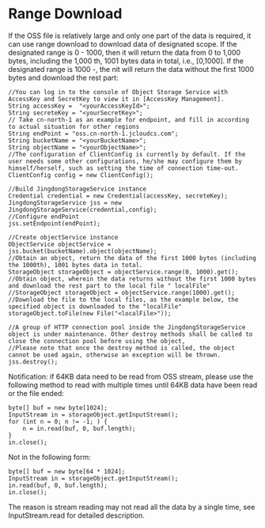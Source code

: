 # Range Download

If the OSS file is relatively large and only one part of the data is required, it can use range download to download data of designated scope. If the designated range is 0 - 1000, then it will return the data from 0 to 1,000 bytes, including the 1,000 th, 1001 bytes data in total, i.e., [0,1000]. If the designated range is 1000 -, the nit will return the data without the first 1000 bytes and download the rest part:
```
//You can log in to the console of Object Storage Service with AccessKey and SecretKey to view it in [AccessKey Management].  
String accessKey =  "<yourAccessKeyId>";  
String secreteKey = "<yourSecretKey>";       
// Take cn-north-1 as an example for endpoint, and fill in according to actual situation for other regions  
String endPoint = "oss.cn-north-1.jcloudcs.com";  
String bucketName = "<yourBucketName>";  
String objectName = "<yourObjectName>";    
//The configuration of ClientConfig is currently by default. If the user needs some other configurations, he/she may configure them by himself/herself, such as setting the time of connection time-out.  
ClientConfig config = new ClientConfig();  
  
//Build JingdongStorageService instance  
Credential credential = new Credential(accessKey, secreteKey);  
JingdongStorageService jss = new JingdongStorageService(credential,config); 
//Configure endPoint  
jss.setEndpoint(endPoint);    
   
//Create objectService instance  
ObjectService objectService = jss.bucket(bucketName).object(objectName);  
//Obtain an object, return the data of the first 1000 bytes (including the 1000th), 1001 bytes data in total.  
StorageObject storageObject = objectService.range(0, 1000).get();  
//Obtain object, wherein the data returns without the first 1000 bytes and download the rest part to the local file " localFile"  
//StorageObject storageObject = objectService.range(1000).get();  
//Download the file to the local files, as the example below, the specified object is downloaded to the "localFile"  
storageObject.toFile(new File("<localFile>"));    
 
//A group of HTTP connection pool inside the JingdongStorageService object is under maintenance. Other destroy methods shall be called to close the connection pool before using the object,  
//Please note that once the destroy method is called, the object cannot be used again, otherwise an exception will be thrown.  
jss.destroy();
```
Notification: if 64KB data need to be read from OSS stream, please use the following method to read with multiple times until 64KB data have been read or the file ended:
```
byte[] buf = new byte[1024];  
InputStream in = storageObject.getInputStream();  
for (int n = 0; n != -1; ) {  
    n = in.read(buf, 0, buf.length);  
}  
in.close();
```
Not in the following form:
```
byte[] buf = new byte[64 * 1024];  
InputStream in = storageObject.getInputStream();  
in.read(buf, 0, buf.length);  
in.close();
```
The reason is stream reading may not read all the data by a single time, see InputStream.read for detailed description.
